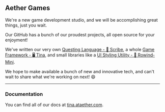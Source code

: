 ## Aether Games

We're a new game development studio, and we will be accomplishing great things, just you wait.

Our GitHub has a bunch of our proudest projects, all open source for your enjoyment!

We've written our very own [Questing Language - 📜 Scribe](https://github.com/AetherInteractiveLtd/scribe), a whole [Game Framework - 🖥 Tina](https://github.com/AetherInteractiveLtd/Tina), and small libraries like a [UI Styling Utility - 🎨 Rowind-Mini](https://github.com/AetherInteractiveLtd/rowind-mini).

We hope to make available a bunch of new and innovative tech, and can't wait to share what we're working on next! 😄

---

### Documentation

You can find all of our docs at [tina.ataether.com](https://tina.ataether.com).
